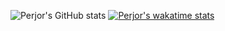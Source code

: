 ![Perjor's GitHub stats](https://github-readme-stats.vercel.app/api?username=perjor&show_icons=true&hide_border=true&count_private=true)
[![Perjor's wakatime stats](https://github-readme-stats.vercel.app/api/wakatime?username=perjor)](https://github.com/anuraghazra/github-readme-stats)
